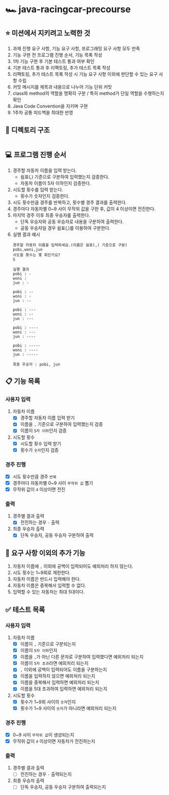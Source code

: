 # 🏎️ java-racingcar-precourse

## ⭐ 미션에서 지키려고 노력한 것
1. 과제 진행 요구 사항, 기능 요구 사항, 프로그래밍 요구 사항 모두 만족
2. 기능 구현 전 프로그램 진행 순서, 기능 목록 작성
3. 1차 기능 구현 후 기본 테스트 통과 여부 확인
4. 기본 테스트 통과 후 리팩토링, 추가 테스트 목록 작성
5. 리팩토링, 추가 테스트 목록 작성 시 기능 요구 사항 이외에 판단할 수 있는 요구 사항 수립
6. 커밋 메시지를 제목과 내용으로 나누어 기능 단위 커밋
7. class와 method의 역할을 명확히 구분 / 특히 method가 단일 역할을 수행하는지 확인
8. Java Code Convention을 지키며 구현
9. 1주차 공통 피드백을 최대한 반영

## 📁 디렉토리 구조
```
```

## 💻 프로그램 진행 순서
1. 경주할 자동차 이름을 입력 받는다.
    * 쉼표(,) 기준으로 구분하여 입력했는지 검증한다. 
    * 자동차 이름이 5자 이하인지 검증한다.
2. 시도할 횟수를 입력 받는다.
    * 횟수가 숫자인지 검증한다.
3. 시도 횟수만큼 경주를 반복하고, 횟수별 경주 결과를 출력한다.
4. 경주마다 자동차별 0~9 사이 무작위 값을 구한 후, 값이 4 이상이면 전진한다.
5. 마지막 경주 이후 최종 우승자를 출력한다.
    * 단독 우승자와 공동 우승자로 내용을 구분하여 출력한다. 
    * 공동 우승자일 경우 쉼표(,)를 이용하여 구분한다.
6. 실행 결과 예시
    ```
    경주할 자동차 이름을 입력하세요.(이름은 쉼표(,) 기준으로 구분)
    pobi,woni,jun
    시도할 횟수는 몇 회인가요?
    5
    
    실행 결과
    pobi : -
    woni :
    jun : -
    
    pobi : --
    woni : -
    jun : --
    
    pobi : ---
    woni : --
    jun : ---
    
    pobi : ----
    woni : ---
    jun : ----
    
    pobi : -----
    woni : ----
    jun : -----
    
    최종 우승자 : pobi, jun
    ```

## 📋 기능 목록
### 사용자 입력
1. 자동차 이름
    - [x] 경주할 자동차 이름 입력 받기
    - [x] 이름을 ``,`` 기준으로 구분하여 입력했는지 검증
    - [x] 이름이 ``5자 이하``인지 검증

2. 시도할 횟수
    - [x] 시도할 횟수 입력 받기
    - [x] 횟수가 ``숫자``인지 검증

### 경주 진행
- [x] 시도 횟수만큼 경주 ``반복``
- [x] 경주마다 자동차별 0~9 사이 ``무작위 값`` 뽑기
- [x] 무작위 값이 ``4`` 이상이면 전진

### 출력
1. 경주별 결과 출력
    - [x] 전진하는 경우 ``-`` 출력

2. 최종 우승자 출력
    - [x] 단독 우승자, 공동 우승자 구분하여 출력

## 🤔 요구 사항 이외의 추가 기능
1. 자동차 이름에 ``,`` 이외에 공백이 입력되어도 예외처리 하지 않는다.
2. 시도 횟수는 1~9회로 제한한다.
3. 자동차 이름은 반드시 입력해야 한다.
4. 자동차 이름은 중복해서 입력할 수 없다.
5. 입력할 수 있는 자동차는 최대 5대이다.

## ✅ 테스트 목록
### 사용자 입력
1. 자동차 이름
   - [x] 이름이 ``,`` 기준으로 구분되는지
   - [x] 이름이 ``5자 이하``인지
   - [x] 이름을 ``,``가 아닌 다른 문자로 구분하여 입력했다면 예외처리 되는지
   - [x] 이름이 ``5자 초과``라면 예외처리 되는지
   - [x] ``,`` 이외에 공백이 입력되어도 이름을 구분하는지
   - [x] 이름을 입력하지 않으면 예외처리 되는지
   - [x] 이름을 중복해서 입력하면 예외처리 되는지
   - [x] 이름을 5대 초과하여 입력하면 예외처리 되는지

2. 시도할 횟수
   - [x] 횟수가 1~9회 사이의 ``숫자``인지
   - [x] 횟수가 1~9 사이의 ``숫자``가 아니라면 예외처리 되는지

### 경주 진행
- [x] 0~9 사이 ``무작위 값``이 생성되는지
- [x] 무작위 값이 ``4`` 이상이면 자동차가 전진하는지

### 출력
1. 경주별 결과 출력
   - [ ] 전진하는 경우 ``-`` 출력되는지

2. 최종 우승자 출력
   - [ ] 단독 우승자, 공동 우승자 구분하여 출력되는지